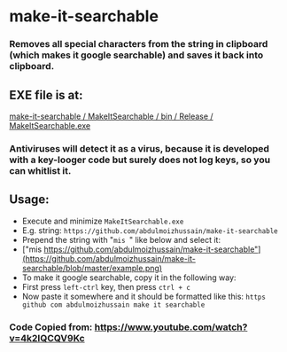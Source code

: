 # make-it-searchable
### Removes all special characters from the string in clipboard (which makes it google searchable) and saves it back into clipboard.

## EXE file is at:
[make-it-searchable / MakeItSearchable / bin / Release / MakeItSearchable.exe](https://github.com/abdulmoizhussain/make-it-searchable/tree/master/MakeItSearchable/bin/Release)

### Antiviruses will detect it as a virus, because it is developed with a key-looger code but surely does not log keys, so you can whitlist it.

## Usage:
* Execute and minimize `MakeItSearchable.exe`
* E.g. string: `https://github.com/abdulmoizhussain/make-it-searchable`
* Prepend the string with "`mis `" like below and select it:
* ["mis https://github.com/abdulmoizhussain/make-it-searchable"](https://github.com/abdulmoizhussain/make-it-searchable/blob/master/example.png)
* To make it google searchable, copy it in the following way:
* First press `left-ctrl` key, then press `ctrl + c`
* Now paste it somewhere and it should be formatted like this: `https github com abdulmoizhussain make it searchable`

### Code Copied from: https://www.youtube.com/watch?v=4k2IQCQV9Kc
